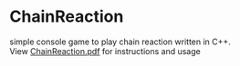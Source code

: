 # ChainReaction
simple console game to play chain reaction written in C++.<br/>
View [ChainReaction.pdf](Chain%20Reaction%20.pdf) for instructions and usage
